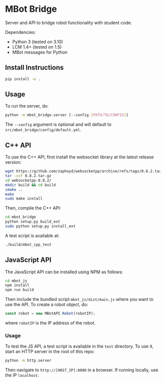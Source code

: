 # MBot Bridge

Server and API to bridge robot functionality with student code.

Dependencies:
* Python 3 (tested on 3.10)
* LCM 1.4+ (tested on 1.5)
* MBot messages for Python

## Install Instructions

```bash
pip install -e .
```

## Usage

To run the server, do:
```bash
python -m mbot_bridge.server [--config [PATH/TO/CONFIG]]
```
The `--config` argument is optional and will default to `src/mbot_bridge/config/default.yml`.

## C++ API

To use the C++ API, first install the websocket library at the latest release version:
```bash
wget https://github.com/zaphoyd/websocketpp/archive/refs/tags/0.8.2.tar.gz
tar -xzf 0.8.2.tar.gz
cd websocketpp-0.8.2/
mkdir build && cd build
cmake ..
make
sudo make install
```
Then, compile the C++ API:
```bash
cd mbot_bridge
python setup.py build_ext
sudo python setup.py install_ext
```
A test script is available at:
```bash
./build/mbot_cpp_test
```

## JavaScript API

The JavaScript API can be installed using NPM as follows:
```bash
cd mbot_js
npm install
npm run build
```
Then include the bundled script `mbot_js/dist/main.js` where you want to use the API. To create a robot object, do:
```javascript
const robot = new MBotAPI.Robot(robotIP);
```
where `robotIP` is the IP address of the robot.

### Usage

To test the JS API, a test script is available in the `test` directory. To use it, start an HTTP server in the root of this repo:
```bash
python -m http.server
```
Then navigate to `http://[HOST_IP]:8000` in a browser. If running locally, use the IP `localhost`.
